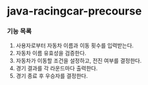 # java-racingcar-precourse
### 기능 목록
1. 사용자로부터 자동차 이름과 이동 횟수를 입력받는다.
2. 자동차 이름 유효성을 검증한다.
3. 자동차가 이동할 조건을 설정하고, 전진 여부를 결정한다.
4. 경기 결과를 각 라운드마다 출력한다.
5. 경기 종료 후 우승자를 결정한다.
